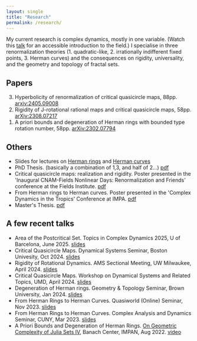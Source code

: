 ```yaml
---
layout: single
title: "Research"
permalink: /research/
---
```


My current research is complex dynamics, mostly in one variable. (Watch this [talk](http://www.fields.utoronto.ca/talks/Story-1D-Holomorphic-Dynamics) for an accessible introduction to the field.) I specialise in three renormalization theories (1. quadratic-like, 2. irrationally indifferent fixed points, 3. Herman curves) and the consequences on rigidity, universality, and the geometry and topology of fractal sets.

## Papers
<ol reversed>
  <li> Hyperbolicity of renormalization of critical quasicircle maps, 88pp. <a href="https://arxiv.org/abs/2405.09008">arxiv:2405.09008</a> </li>
  <li> Rigidity of J-rotational rational maps and critical quasicircle maps, 58pp. <a href="https://arxiv.org/abs/2308.07217">arXiv:2308.07217</a> </li>
  <li> A priori bounds and degeneration of Herman rings with bounded type rotation number, 58pp. <a href="https://arxiv.org/abs/2302.07794">arXiv:2302.07794</a> </li>
</ol>

## Others
  * Slides for lectures on [Herman rings](/files/slides-23-12-Herman-rings.pdf) and [Herman curves](/files/slides-23-12-Herman-curves.pdf)   
  * PhD Thesis. (basically a combination of 1,3, and half of 2...) [pdf](/files/PhD_Thesis.pdf)    
  * Critical quasicircle maps: realization and rigidity. Poster presented in the 'Inaugural CNAM-Fields Nonlinear Days: Renormalization and Friends' conference at the Fields Institute. [pdf](/files/poster-Critical_quasicircle_maps.pdf)   
  * From Herman rings to Herman curves. Poster presented in the 'Complex Dynamics in the Tropics' Conference at IMPA. [pdf](https://impa.br/wp-content/uploads/2022/11/Poster-Willie-Rush-Lim-nova-versao-poster-rio-2160-3840.pdf)    
  * Master's Thesis. [pdf](/files/masters-thesis.pdf)    

## A few recent talks
  * Area of the Postcritical Set. Topics in Complex Dynamics 2025, U of Barcelona, June 2025. [slides](/files/slides-25-06-TCD.pdf)    
  * Critical Quasicircle Maps. Dynamical Systems Seminar, Boston Univesity, Oct 2024. [slides](/files/slides-24-10-cqc.pdf)    
  * Rigidity of Rotational Dynamics. AMS Sectional Meeting, UW Milwaukee, April 2024. [slides](/files/slides-24-04-rigidity.pdf)    
  * Critical Quasicircle Maps. Workshop on Dynamical Systems and Related Topics, UMD, April 2024. [slides](/files/slides-24-04-cqc.pdf)    
  * Degeneration of Herman rings. Geometry & Topology Seminar, Brown University, Jan 2024. [slides](/files/slides-24-01-degeneration.pdf)    
  * From Herman Rings to Herman Curves. Quasiworld (Online) Seminar, Nov 2023. [slides](/files/slides-23-11-quasiworld.pdf)    
  * From Herman Rings to Herman Curves. Complex Analysis and Dynamics Seminar, CUNY, Mar 2023. [slides](/files/slides-23-03-CUNY.pdf)    
  * A Priori Bounds and Degeneration of Herman Rings. [On Geometric Complexity of Julia Sets IV](https://www.impan.pl/en/activities/banach-center/conferences/22-juliasets4), Banach Center, IMPAN, Aug 2022. [video](https://www.youtube.com/watch?v=c-gUa7KJucY)    
